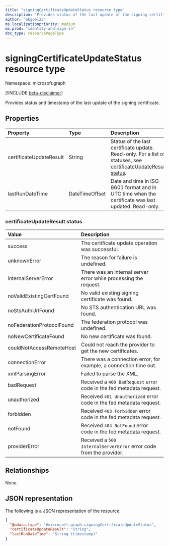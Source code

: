 ```yaml
---
title: "signingCertificateUpdateStatus resource type"
description: "Provides status of the last update of the signing certificate."
author: "akgoel23"
ms.localizationpriority: medium
ms.prod: "identity-and-sign-in"
doc_type: resourcePageType
---
```


# signingCertificateUpdateStatus resource type

Namespace: microsoft.graph

[!INCLUDE [beta-disclaimer](../../includes/beta-disclaimer.md)]

Provides status and timestamp of the last update of the signing certificate. 

## Properties
|Property|Type|Description|
|:---|:---|:---|
|certificateUpdateResult|String|Status of the last certificate update. Read-only. For a list of statuses, see [certificateUpdateResult status](#certificateupdateresult-status).|
|lastRunDateTime|DateTimeOffset|Date and time in ISO 8601 format and in UTC time when the certificate was last updated. Read-only. |

### certificateUpdateResult status
| Value | Description |
| :--- | :--- |
|success|The certificate update operation was successful.|
|unknownError|The reason for failure is undefined.|
|internalServerError|There was an internal server error while processing the request.|
|noValidExistingCertFound|No valid existing signing certificate was found.|
|noStsAuthUrlFound|No STS authentication URL was found.|
|noFederationProtocolFound|The federation protocol was undefined.|
|noNewCertificateFound|No new certificate was found.|
|couldNotAccessRemoteHost|Could not reach the provider to get the new certificates.|
|connectionError|There was a connection error, for example, a connection time out.|
|xmlParsingError|Failed to parse the XML.|
|badRequest|Received a `400 BadRequest` error code in the fed metadata request.|
|unauthorized|Received `401 Unauthorized` error code in the fed metadata request.|
|forbidden|Received `403 Forbidden` error code in the fed metadata request.|
|notFound|Received `404 NotFound` error code in the fed metadata request.|
|providerError|Received a `500 InternalServerError` error code from the provider.|


## Relationships
None.

## JSON representation
The following is a JSON representation of the resource.
<!-- {
  "blockType": "resource",
  "@odata.type": "microsoft.graph.signingCertificateUpdateStatus"
}
-->
``` json
{
  "@odata.type": "#microsoft.graph.signingCertificateUpdateStatus",
  "certificateUpdateResult": "String",
  "lastRunDateTime": "String (timestamp)"
}
```

